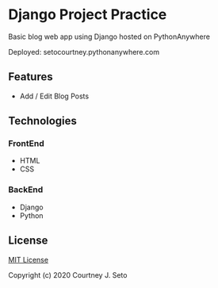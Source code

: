 # Django Project Practice

Basic blog web app using Django hosted on PythonAnywhere 

Deployed: setocourtney.pythonanywhere.com


## Features

* Add / Edit Blog Posts


## Technologies

### FrontEnd

* HTML
* CSS

### BackEnd

* Django
* Python

## License

[MIT License](https://choosealicense.com/licenses/mit/)

Copyright (c) 2020 Courtney J. Seto

